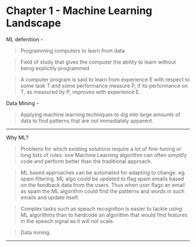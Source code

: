 # Chapter 1 - Machine Learning Landscape
ML defenition - 
> Programming computers to learn from data

> Field of study that gives the computer the ability to learn without being explicitly programmed

> A computer program is said to learn from experience E with respect to some task T and some performance measure P, if its performance on T, as measured by P, improves with experience E. 

Data Mining - 

> Applying machine learning techniques to dig into large amounts of data to find patterns that are not immediately apparent.


---

Why ML?

>  Problems for which existing solutions require a lot of fine-tuning or long lists of rules: one Machine Learning algorithm can often simplify code and perform better than the traditional approach.

> ML based approaches can be automated for adapting to change. eg. spam filtering. ML algo could be updated to flag spam emails based on the feedback data from the users. Thus when user flags an email as spam the ML algorithm could find the patterns and words in such emails and update itself.

> Complex tasks such as speach recognition is easier to tackle using ML algorithms than to hardcode an algorithm that would find features in the speach signal as it will not scale. 

> Data mining. 

---